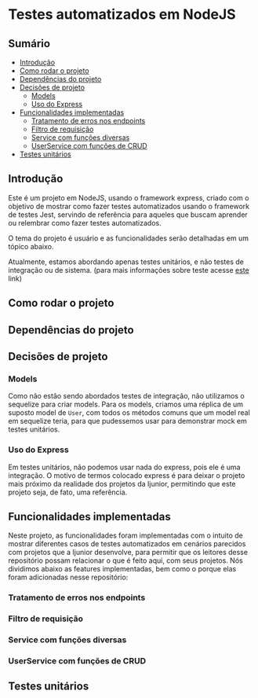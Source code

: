 # Testes automatizados em NodeJS

<!-- omit in toc -->
## Sumário

- [Introdução](#introdução)
- [Como rodar o projeto](#como-rodar-o-projeto)
- [Dependências do projeto](#dependências-do-projeto)
- [Decisões de projeto](#decisões-de-projeto)
  - [Models](#models)
  - [Uso do Express](#uso-do-express)
- [Funcionalidades implementadas](#funcionalidades-implementadas)
  - [Tratamento de erros nos endpoints](#tratamento-de-erros-nos-endpoints)
  - [Filtro de requisição](#filtro-de-requisição)
  - [Service com funções diversas](#service-com-funções-diversas)
  - [UserService com funções de CRUD](#userservice-com-funções-de-crud)
- [Testes unitários](#testes-unitários)

## Introdução

Este é um projeto em NodeJS, usando o framework express, criado com o objetivo de mostrar como fazer testes automatizados usando o framework de testes Jest, servindo de referência para aqueles que buscam aprender ou relembrar como fazer testes automatizados.

O tema do projeto é usuário e as funcionalidades serão detalhadas em um tópico abaixo.

Atualmente, estamos abordando apenas testes unitários, e não testes de integração ou de sistema. (para mais informações sobre teste acesse [este](https://engsoftmoderna.info/cap8.html) link)

## Como rodar o projeto

## Dependências do projeto

## Decisões de projeto

### Models

Como não estão sendo abordados testes de integração, não utilizamos o sequelize para criar models. Para os models, criamos uma réplica de um suposto model de `User`, com todos os métodos comuns que um model real em sequelize teria, para que pudessemos usar para demonstrar mock em testes unitários.

### Uso do Express

Em testes unitários, não podemos usar nada do express, pois ele é uma integração. O motivo de termos colocado express é para deixar o projeto mais próximo da realidade dos projetos da Ijunior, permitindo que este projeto seja, de fato, uma referência.

## Funcionalidades implementadas

Neste projeto, as funcionalidades foram implementadas com o intuito de mostrar diferentes casos de testes automatizados em cenários parecidos com projetos que a Ijunior desenvolve, para permitir que os leitores desse repositório possam relacionar o que é feito aqui, com seus projetos. Nós dividimos abaixo as features implementadas, bem como o porque elas foram adicionadas nesse repositório:

### Tratamento de erros nos endpoints

### Filtro de requisição

### Service com funções diversas

### UserService com funções de CRUD

## Testes unitários
